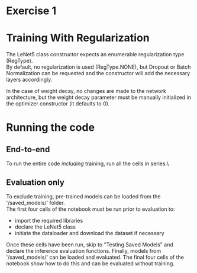 # Exercise 1
# Training With Regularization
The LeNet5 class constructor expects an enumerable regularization type (RegType).\
By default, no regularization is used (RegType.NONE), but Dropout or Batch Normalization can be requested and the constructor will add the necessary layers accordingly.

In the case of weight decay, no changes are made to the network architecture, but the weight decay parameter must be manually initialized in the optimizer constructor (it defaults to 0).

# Running the code
## End-to-end
To run the entire code *including* training, run all the cells in series.\

## Evaluation only
To exclude training, pre-trained models can be loaded from the '/saved_models/' folder.\
The first four cells of the notebook must be run prior to evaluation to:
- import the required libraries
- declare the LeNet5 class
- initiate the dataloader and download the dataset if necessary

Once these cells have been run, skip to "Testing Saved Models" and declare the inference evaluation functions.
Finally, models from '/saved_models/' can be loaded and evaluated. The final four cells of the notebook show how to do this and can be evaluated without training.